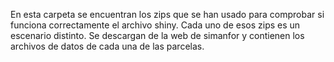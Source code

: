 En esta carpeta se encuentran los zips que se han usado para comprobar si funciona correctamente el archivo shiny. Cada uno de esos zips es un escenario distinto. Se descargan de la web de simanfor y contienen los archivos de datos de cada una de las parcelas.
